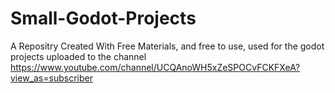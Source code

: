 # Small-Godot-Projects

A Repositry Created With Free Materials, and free to use, used for the godot projects uploaded to the channel 
https://www.youtube.com/channel/UCQAnoWH5xZeSPOCvFCKFXeA?view_as=subscriber
